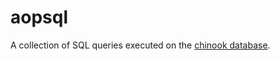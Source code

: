 # aopsql

A collection of SQL queries executed on the [chinook database](https://github.com/lerocha/chinook-database).
